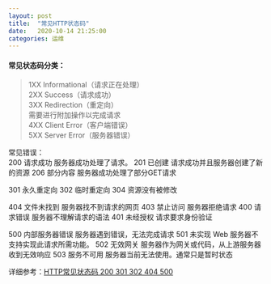 ```yaml
---
layout: post
title:  "常见HTTP状态码"
date:   2020-10-14 21:25:00
categories: 运维
---
```


#### 常见状态码分类：  

>1XX Informational（请求正在处理）  
>2XX Success（请求成功）  
>3XX Redirection（重定向）  
>	 需要进行附加操作以完成请求  
>4XX Client Error（客户端错误）  
>5XX Server Error（服务器错误）  

常见错误：  
200 请求成功
服务器成功处理了请求。
201 已创建
请求成功并且服务器创建了新的资源
206 部分内容
服务器成功处理了部分GET请求

301 永久重定向
302 临时重定向
304 资源没有被修改

404 文件未找到
服务器找不到请求的网页
403 禁止访问
服务器拒绝请求
400 请求错误
服务器不理解请求的语法
401 未经授权
请求要求身份验证

500 内部服务器错误
服务器遇到错误，无法完成请求
501 未实现
Web 服务器不支持实现此请求所需功能。
502 无效网关
服务器作为网关或代码，从上游服务器收到无效响应
503 服务不可用
服务器当前无法使用。通常只是暂时状态





详细参考：[HTTP常见状态码 200 301 302 404 500]

[HTTP常见状态码 200 301 302 404 500]:https://www.cnblogs.com/starof/p/5035119.html
